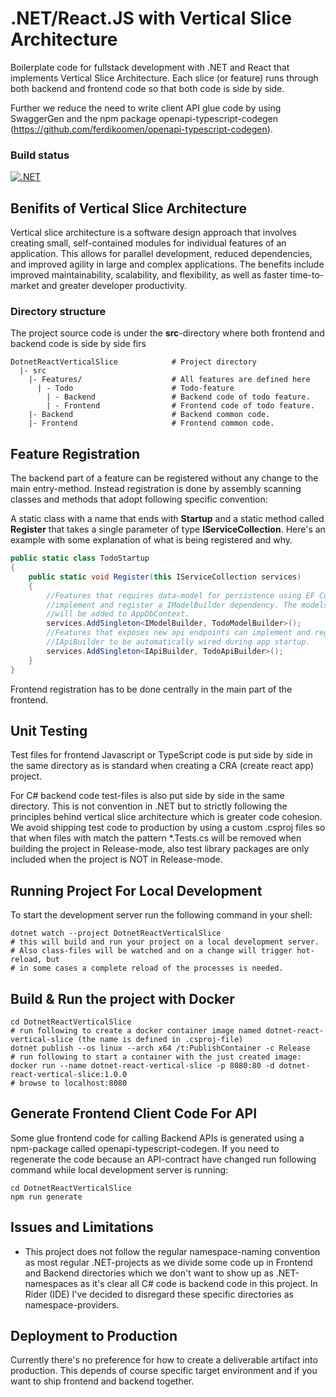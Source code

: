 # .NET/React.JS with Vertical Slice Architecture
Boilerplate code for fullstack development with .NET and React that implements
Vertical Slice Architecture. Each slice (or feature) runs through 
both backend and frontend code so that both code is side by side. 

Further we reduce the need to write client API glue code by using SwaggerGen and
the npm package openapi-typescript-codegen
(https://github.com/ferdikoomen/openapi-typescript-codegen).

### Build status
[![.NET](https://github.com/kavhad/dotnet-project-templates/actions/workflows/dotnet.yml/badge.svg)](https://github.com/kavhad/dotnet-project-templates/actions/workflows/dotnet.yml)


## Benifits of Vertical Slice Architecture
Vertical slice architecture is a software design approach that involves creating small, 
self-contained modules for individual features of an application. This allows for parallel development, 
reduced dependencies, and improved agility in large and complex applications. The benefits 
include improved maintainability, scalability, and flexibility, as well as faster time-to-market 
and greater developer productivity.

### Directory structure
The project source code is under the __src__-directory where both frontend and backend code
is side by side firs

```
DotnetReactVerticalSlice            # Project directory
  |- src
    |- Features/                    # All features are defined here
      | - Todo                      # Todo-feature 
        | - Backend                 # Backend code of todo feature.
        | - Frontend                # Frontend code of todo feature.
    |- Backend                      # Backend common code.
    |- Frontend                     # Frontend common code.
```


## Feature Registration
The backend part of a feature can be registered without any change to the main entry-method. Instead 
registration is done by assembly scanning classes and methods that adopt following specific convention:

A static class with a name that ends with __Startup__ and
a static method called __Register__ that takes a single parameter of type __IServiceCollection__.
Here's an example with some explanation of what is being registered and why.
```csharp
public static class TodoStartup
{
    public static void Register(this IServiceCollection services)
    {
        //Features that requires data-model for persistence using EF Core can 
        //implement and register a IModelBuilder dependency. The models 
        //will be added to AppDbContext.
        services.AddSingleton<IModelBuilder, TodoModelBuilder>(); 
        //Features that exposes new api endpoints can implement and register a
        //IApiBuilder to be automatically wired during app startup.
        services.AddSingleton<IApiBuilder, TodoApiBuilder>();
    }
}
```

Frontend registration has to be done centrally in the main part of the frontend.

## Unit Testing
Test files for frontend Javascript or TypeScript code is put side by side in the same directory 
as is standard when creating a CRA (create react app) project.

For C# backend code test-files is also put side by side in 
the same directory. This is not convention in .NET but to strictly following the principles 
behind vertical slice architecture which is greater code cohesion. 
<br />We avoid shipping test code to production by using a custom .csproj files 
so that when files with match the pattern *.Tests.cs will be removed when building the project 
in Release-mode, also test library packages are only included when the project 
is NOT in Release-mode.

## Running Project For Local Development
To start the development server run the following command in your shell:

```shell
dotnet watch --project DotnetReactVerticalSlice
# this will build and run your project on a local development server.
# Also class-files will be watched and on a change will trigger hot-reload, but
# in some cases a complete reload of the processes is needed.
```

## Build & Run the project with Docker

```shell
cd DotnetReactVerticalSlice
# run following to create a docker container image named dotnet-react-vertical-slice (the name is defined in .csproj-file)
dotnet publish --os linux --arch x64 /t:PublishContainer -c Release
# run following to start a container with the just created image:
docker run --name dotnet-react-vertical-slice -p 8080:80 -d dotnet-react-vertical-slice:1.0.0
# browse to localhost:8080
```

## Generate Frontend Client Code For API
Some glue frontend code for calling Backend APIs is generated using a npm-package 
called openapi-typescript-codegen. 
 If you need to regenerate the code because an API-contract have changed run following command while 
local development server is running:

```shell
cd DotnetReactVerticalSlice
npm run generate
```

## Issues and Limitations
* This project does not follow the regular namespace-naming convention as most regular .NET-projects as
we divide some code up in Frontend and Backend directories which we don't want to show up as .NET-namespaces
as it's clear all C# code is backend code in this project. In Rider (IDE) I've decided to 
disregard these specific directories as namespace-providers.

## Deployment to Production
Currently there's no preference for how to create a deliverable artifact into production. 
This depends of course specific target environment and if you want to ship frontend and 
backend together. 